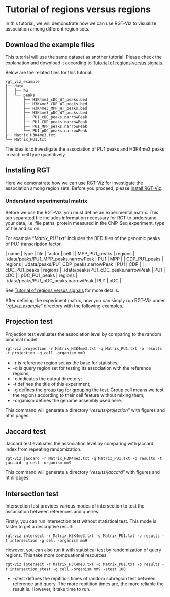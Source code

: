 # Tutorial of regions versus regions

In this tutorial, we will demonstrate how we can use RGT-Viz to visualize association among different region sets.

## Download the example files

This tutorial will use the same dataset as another tutorial. Please check the explanation and download it according to [Tutorial of regions versus signals](https://reg-gen.readthedocs.io/en/latest/rgt-viz/tutorial_regions_vs_signals.html).

Below are the related files for this tutorial:
```shell
rgt_viz_example
├── data
│   ├── bw
│   └── peaks
│       ├── H3K4me3_cDC_WT_peaks.bed
│       ├── H3K4me3_CDP_WT_peaks.bed
│       ├── H3K4me3_MPP_WT_peaks.bed
│       ├── H3K4me3_pDC_WT_peaks.bed
│       ├── PU1_cDC_peaks.narrowPeak
│       ├── PU1_CDP_peaks.narrowPeak
│       ├── PU1_MPP_peaks.narrowPeak
│       └── PU1_pDC_peaks.narrowPeak
├── Matrix_H3K4me3.txt
└── Matrix_PU1.txt
```

The idea is to investigate the association of PU1 peaks and H3K4me3 peaks in each cell type quantitively.

## Installing RGT

Here we demonstrate how we can use RGT-Viz for investigate the association among region sets. Before you proceed, please [install RGT-Viz](https://reg-gen.readthedocs.io/en/latest/rgt/installation.html).

### Understand experimental matrix

Before we use the RGT-Viz, you must define an experimental matrix. This tab separated file includes information necessary for RGT to understand your data, i.e. file paths, protein measured in the ChIP-Seq experiment, type of file and so on.

For example “<em>Matrix_PU1.txt</em>”  includes the BED files of the genomic peaks of PU.1 transcription factor.

| name       	 | type	   | file			| factor   | cell |
| MPP\_PU1\_peaks | regions	| ./data/peaks/PU1\_MPP\_peaks.narrowPeak | PU1 | MPP |
| CDP\_PU1\_peaks | regions	| ./data/peaks/PU1\_CDP\_peaks.narrowPeak | PU1 | CDP |
| cDC\_PU1\_peaks | regions	| ./data/peaks/PU1\_cDC\_peaks.narrowPeak | PU1 | cDC |
| pDC\_PU1\_peaks | regions	| ./data/peaks/PU1\_pDC\_peaks.narrowPeak | PU1 | pDC |


See [Tutorial of regions versus signals](https://reg-gen.readthedocs.io/en/latest/rgt-viz/tutorial_regions_vs_signals.html) for more details.

After defining the experiment matrix, now you can simply run RGT-Viz under “<em>rgt\_viz\_example</em>” directory with the following examples.

## Projection test

Projection test evaluates the association level by comparing to the random binomial model.

```shell
rgt-viz projection -r Matrix_H3K4me3.txt -q Matrix_PU1.txt -o results -t projection -g cell -organism mm9
```

- -r is reference region set as the base for statistics;
- -q is query region set for testing its association with the reference regions;
- -o indicates the output directory;
- -t defines the title of this experiment;
- -g defines the group tag for grouping the test. Group cell means we test the regions according to their cell feature without mixing them;
- -organism defines the genome assembly used here.

This command will generate a directory “<em>results/projection</em>” with figures and html pages.

## Jaccard test

Jaccard test evaluates the association level by comparing with jaccard index from repeating randomization.

```shell
rgt-viz jaccard -r Matrix_H3K4me3.txt -q Matrix_PU1.txt -o results -t jaccard -g cell -organism mm9 
```

This command will generate a directory “<em>results/jaccard</em>” with figures and html pages.

## Intersection test

Intersection test provides various modes of intersection to test the association between references and queries.

Firstly, you can run intersection test without statistical test. This mode is faster to get a descriptive result:

```shell
rgt-viz intersect -r Matrix_H3K4me3.txt -q Matrix_PU1.txt -o results -t intersection -g cell -organism mm9
```

However, you can also run it with statistical test by randomization of query regions. This take more compuational resources.

```shell
rgt-viz intersect -r Matrix_H3K4me3.txt -q Matrix_PU1.txt -o results -t intersection_stest -g cell -organism mm9 -stest 100
```

- -stest defines the repitition times of random subregion test between reference and query. The more repitition times are, the more reliable the result is. However, it take time to run.